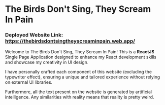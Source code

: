 # The Birds Don't Sing, They Scream In Pain

### Deployed Website Link: https://thebirdsdontsingtheyscreaminpain.web.app/

Welcome to The Birds Don't Sing, They Scream In Pain! This is a **ReactJS** Single Page Application designed to enhance my React development skills and showcase my creativity in UI design.

I have personally crafted each component of this website (excluding the typewriter effect), ensuring a unique and tailored experience without relying on external UI libraries.

Furthermore, all the text present on the website is generated by artificial intelligence. Any similarities with reality means that reality is pretty weird.

